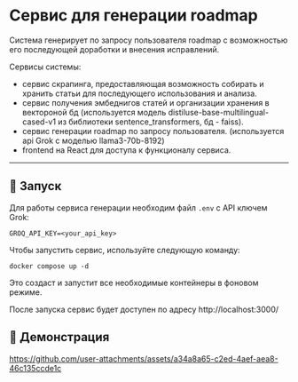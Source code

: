# Сервис для генерации roadmap

Система генерирует по запросу пользователя roadmap с возможностью его последующей доработки и внесения исправлений.

Сервисы системы:

- сервис скрапинга, предоставляющая возможность собирать и хранить статьи для последующего использования и анализа.
- сервис получения эмбеднигов статей и организации хранения в вектороной бд (используется модель distiluse-base-multilingual-cased-v1 из библиотеки sentence_transformers, бд - faiss).
- сервис генерации roadmap по запросу пользователя. (используется api Grok с моделью llama3-70b-8192)
- frontend на React для доступа к функционалу сервиса.

---

## 🚀 Запуск

Для работы сервиса генерации необходим файл `.env` c API ключем Grok:

```
GROQ_API_KEY=<your_api_key>
```

Чтобы запустить сервис, используйте следующую команду:

`docker compose up -d`

Это создаст и запустит все необходимые контейнеры в фоновом режиме.

После запуска сервис будет доступен по адресу http://localhost:3000/

## 🎯 Демонстрация

https://github.com/user-attachments/assets/a34a8a65-c2ed-4aef-aea8-46c135ccde1c

